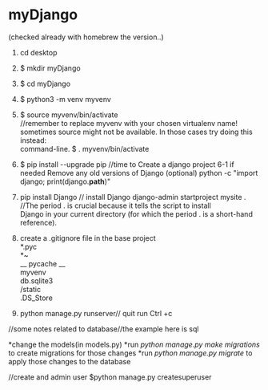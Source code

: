 # myDjango

(checked already with homebrew the version..)

1. cd desktop
2. $ mkdir myDjango
3. $ cd myDjango
4. $ python3 -m venv myvenv
5. $ source myvenv/bin/activate<br>
   //remember to replace myvenv with your chosen virtualenv name!<br>
   sometimes source might not be available. In those cases try doing this instead:<br>
             command-line.  $ . myvenv/bin/activate
6. $ pip install --upgrade pip //time to Create a django project
6-1 if needed Remove any old versions of Django (optional)
                python -c "import django; print(django.__path__)"
    
7. pip install Django  // install Django
   django-admin startproject mysite . //The period . is crucial because it tells the script to 
   install    
   Django in your current directory (for which the period . is a short-hand reference).
8. create a .gitignore file in the base project<br>
 	*.pyc <br/>
	*~ <br/>
	__ pycache __ <br/>
	myvenv <br/>
	db.sqlite3 <br/>
	/static <br/>
	.DS_Store <br/>
9. python manage.py runserver// quit run Ctrl +c <br/>


//some notes related to database//the example here is sql

*change the models(in models.py)
*run _python manage.py make migrations_ to create migrations for those changes
*run _python manage.py migrate_ to apply those changes to the database

//create and admin user
$python manage.py createsuperuser


